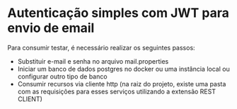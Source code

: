 ﻿# Autenticação simples com JWT para envio de email

Para consumir testar, é necessário realizar os seguintes passos: 

* Substituir e-mail e senha no arquivo mail.properties
* Iniciar um banco de dados postgres no docker ou uma instância local ou configurar outro tipo de banco 
* Consumir recursos via cliente http (na raiz do projeto, existe uma pasta com as requisições para esses serviços utilizando a extensão REST CLIENT)
